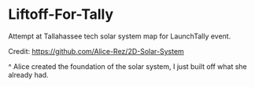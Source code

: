 # Liftoff-For-Tally
Attempt at Tallahassee tech solar system map for LaunchTally event.

Credit: https://github.com/Alice-Rez/2D-Solar-System

^ Alice created the foundation of the solar system, I just built off what she already had.
